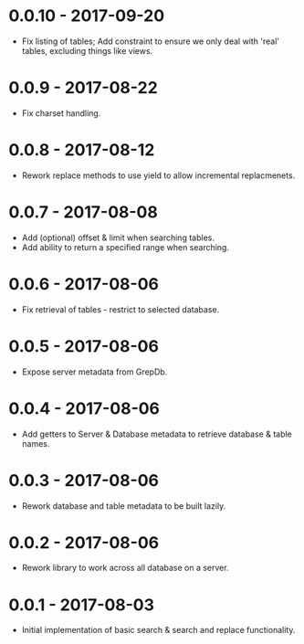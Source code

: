 
# 0.0.10 - 2017-09-20

* Fix listing of tables; Add constraint to ensure we only deal with 'real' tables, excluding things like views.


# 0.0.9 - 2017-08-22

* Fix charset handling.


# 0.0.8 - 2017-08-12

* Rework replace methods to use yield to allow incremental replacmenets.


# 0.0.7 - 2017-08-08

* Add (optional) offset & limit when searching tables.
* Add ability to return a specified range when searching.


# 0.0.6 - 2017-08-06

* Fix retrieval of tables - restrict to selected database.


# 0.0.5 - 2017-08-06

* Expose server metadata from GrepDb.


# 0.0.4 - 2017-08-06

* Add getters to Server & Database metadata to retrieve database & table names.


# 0.0.3 - 2017-08-06

* Rework database and table metadata to be built lazily.


# 0.0.2 - 2017-08-06

* Rework library to work across all database on a server.


# 0.0.1 - 2017-08-03

* Initial implementation of basic search & search and replace functionality.
